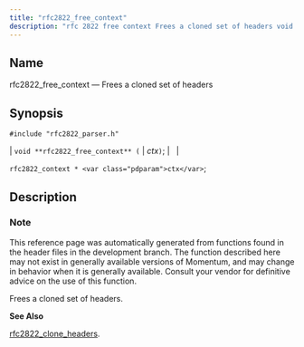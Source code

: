 ```yaml
---
title: "rfc2822_free_context"
description: "rfc 2822 free context Frees a cloned set of headers void rfc 2822 free context ctx rfc 2822 context ctx This reference page was automatically generated from functions found in the header files in the development branch The function described here may not exist in generally available versions of Momentum..."
---
```


<a name="apis.rfc2822_free_context"></a> 
## Name

rfc2822_free_context — Frees a cloned set of headers

## Synopsis

`#include "rfc2822_parser.h"`

| `void **rfc2822_free_context** (` | <var class="pdparam">ctx</var>`)`; |   |

`rfc2822_context * <var class="pdparam">ctx</var>`;<a name="idp58629296"></a> 
## Description

### Note

This reference page was automatically generated from functions found in the header files in the development branch. The function described here may not exist in generally available versions of Momentum, and may change in behavior when it is generally available. Consult your vendor for definitive advice on the use of this function.

Frees a cloned set of headers.

**<a name="idp58632160"></a> See Also**

[rfc2822_clone_headers](/momentum/3/3-api/apis-rfc-2822-clone-headers).